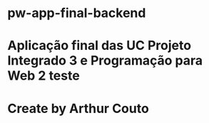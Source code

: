 # pw-app-final-backend

# Aplicação final das UC Projeto Integrado 3 e Programação para Web 2 teste

# Create by Arthur Couto

